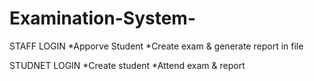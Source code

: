 # Examination-System-

STAFF LOGIN
*Apporve Student
*Create exam & generate report in file

STUDNET LOGIN
*Create student 
*Attend exam & report

